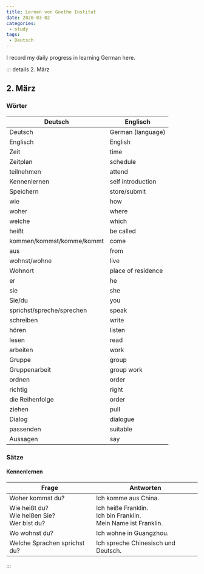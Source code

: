```yaml
---
title: Lernen von Goethe Institut
date: 2020-03-02
categories:
 - study
tags:
 - Deutsch
---
```


I record my daily progress in learning German here.

<!-- more -->

::: details 2. März
## 2. März

### Wörter

| Deutsch | Englisch |
| ------- | -------- |
| Deutsch | German (language) |
| Englisch | English |
| Zeit | time |
| Zeitplan | schedule |
| teilnehmen | attend |
| Kennenlernen | self introduction |
| Speichern | store/submit |
| wie | how |
| woher | where |
| welche | which |
| heißt | be called |
| kommen/kommst/komme/kommt | come |
| aus | from |
| wohnst/wohne | live |
| Wohnort | place of residence |
| er | he |
| sie | she |
| Sie/du | you |
| sprichst/spreche/sprechen | speak |
| schreiben | write |
| hören | listen |
| lesen | read |
| arbeiten | work |
| Gruppe | group |
| Gruppenarbeit | group work |
| ordnen | order |
| richtig | right |
| die Reihenfolge | order |
| ziehen | pull |
| Dialog | dialogue |
| passenden | suitable |
| Aussagen | say |

### Sätze

#### Kennenlernen

| Frage | Antworten |
| ----- | --------- |
| Woher kommst du? | Ich komme aus China. |
| Wie heißt du?<br> Wie heißen Sie? <br> Wer bist du?| Ich heiße Franklin.<br> Ich bin Franklin.<br> Mein Name ist Franklin. |
| Wo wohnst du? | Ich wohne in Guangzhou. |
| Welche Sprachen sprichst du? | Ich spreche Chinesisch und Deutsch. |
:::
